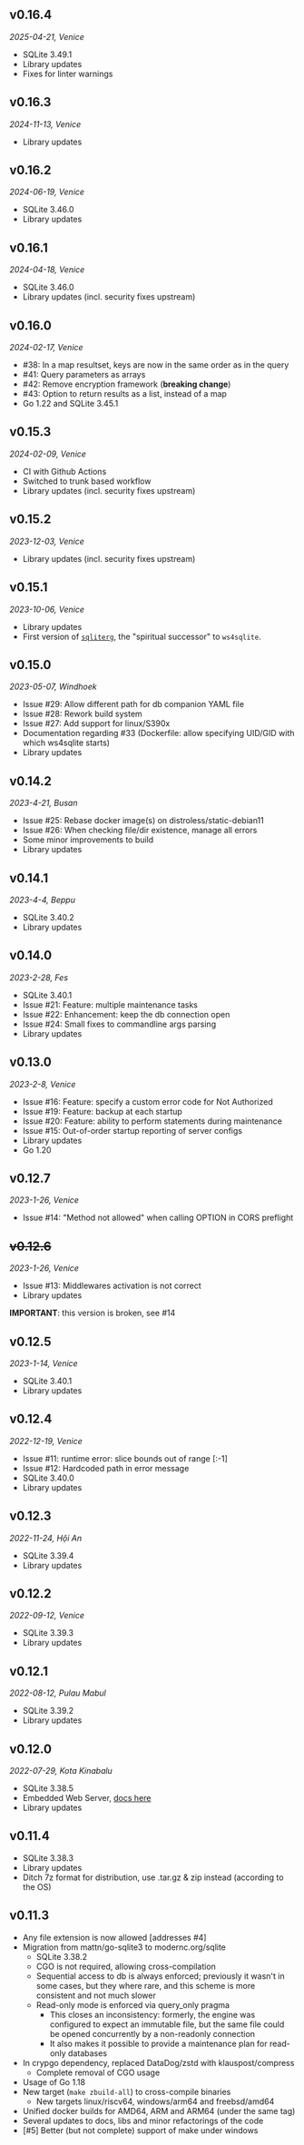 ## v0.16.4
*2025-04-21, Venice*

- SQLite 3.49.1
- Library updates
- Fixes for linter warnings

## v0.16.3
*2024-11-13, Venice*

- Library updates

## v0.16.2
*2024-06-19, Venice*

- SQLite 3.46.0
- Library updates

## v0.16.1
*2024-04-18, Venice*

- SQLite 3.46.0
- Library updates (incl. security fixes upstream)

## v0.16.0
*2024-02-17, Venice*

- #38: In a map resultset, keys are now in the same order as in the query
- #41: Query parameters as arrays
- #42: Remove encryption framework (**breaking change**)
- #43: Option to return results as a list, instead of a map
- Go 1.22 and SQLite 3.45.1

## v0.15.3
*2024-02-09, Venice*

- CI with Github Actions
- Switched to trunk based workflow
- Library updates (incl. security fixes upstream)

## v0.15.2
*2023-12-03, Venice*

- Library updates (incl. security fixes upstream)

## v0.15.1
*2023-10-06, Venice*

- Library updates
- First version of [`sqliterg`](https://github.com/proofrock/sqliterg), the "spiritual successor" to `ws4sqlite`.

## v0.15.0
*2023-05-07, Windhoek*

- Issue #29: Allow different path for db companion YAML file
- Issue #28: Rework build system
- Issue #27: Add support for linux/S390x
- Documentation regarding #33 (Dockerfile: allow specifying UID/GID with which ws4sqlite starts)
- Library updates

## v0.14.2
*2023-4-21, Busan*

- Issue #25: Rebase docker image(s) on distroless/static-debian11
- Issue #26: When checking file/dir existence, manage all errors
- Some minor improvements to build
- Library updates

## v0.14.1
*2023-4-4, Beppu*

- SQLite 3.40.2
- Library updates

## v0.14.0
*2023-2-28, Fes*

- SQLite 3.40.1
- Issue #21: Feature: multiple maintenance tasks
- Issue #22: Enhancement: keep the db connection open
- Issue #24: Small fixes to commandline args parsing
- Library updates

## v0.13.0
*2023-2-8, Venice*

- Issue #16: Feature: specify a custom error code for Not Authorized
- Issue #19: Feature: backup at each startup
- Issue #20: Feature: ability to perform statements during maintenance
- Issue #15: Out-of-order startup reporting of server configs
- Library updates
- Go 1.20

## v0.12.7
*2023-1-26, Venice*

- Issue #14: "Method not allowed" when calling OPTION in CORS preflight

## ~~v0.12.6~~
*2023-1-26, Venice*

- Issue #13: Middlewares activation is not correct
- Library updates

**IMPORTANT**: this version is broken, see #14

## v0.12.5
*2023-1-14, Venice*

- SQLite 3.40.1
- Library updates

## v0.12.4
*2022-12-19, Venice*

- Issue #11: runtime error: slice bounds out of range [:-1]
- Issue #12: Hardcoded path in error message
- SQLite 3.40.0
- Library updates

## v0.12.3
*2022-11-24, Hội An*

- SQLite 3.39.4
- Library updates

## v0.12.2
*2022-09-12, Venice*

- SQLite 3.39.3
- Library updates

## v0.12.1
*2022-08-12, Pulau Mabul*

- SQLite 3.39.2
- Library updates

## v0.12.0
*2022-07-29, Kota Kinabalu*

- SQLite 3.38.5
- Embedded Web Server, [docs here](https://germ.gitbook.io/ws4sqlite/documentation/web-server)
- Library updates

## v0.11.4

- SQLite 3.38.3
- Library updates
- Ditch 7z format for distribution, use .tar.gz & zip instead (according to the OS)

## v0.11.3

- Any file extension is now allowed [addresses #4]
- Migration from mattn/go-sqlite3 to modernc.org/sqlite
  - SQLite 3.38.2 
  - CGO is not required, allowing cross-compilation
  - Sequential access to db is always enforced; previously it wasn't in some cases, but they where
    rare, and this scheme is more consistent and not much slower
  - Read-only mode is enforced via query_only pragma
    - This closes an inconsistency: formerly, the engine was configured to expect an immutable file,
      but the same file could be opened concurrently by a non-readonly connection
    - It also makes it possible to provide a maintenance plan for read-only databases
- In crypgo dependency, replaced DataDog/zstd with klauspost/compress
  - Complete removal of CGO usage
- Usage of Go 1.18 
- New target (`make zbuild-all`) to cross-compile binaries
  - New targets linux/riscv64, windows/arm64 and freebsd/amd64 
- Unified docker builds for AMD64, ARM and ARM64 (under the same tag)
- Several updates to docs, libs and minor refactorings of the code
- [#5] Better (but not complete) support of make under windows
